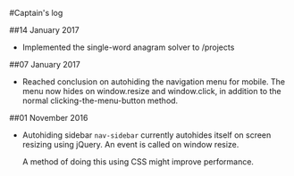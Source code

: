 #Captain's log

##14 January 2017
* Implemented the single-word anagram solver to /projects

##07 January 2017
* Reached conclusion on autohiding the navigation menu for mobile. The menu now hides on window.resize and window.click, in addition to the normal clicking-the-menu-button method.

##01 November 2016

* Autohiding sidebar
`nav-sidebar` currently autohides itself on screen resizing using jQuery. An event is called on window resize.
 
  A method of doing this using CSS might improve performance.
 
 